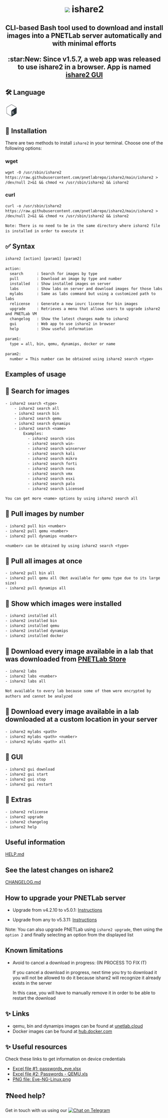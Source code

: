 <h1 align="center">
  <img src="https://media1.giphy.com/media/wvQIqJyNBOCjK/giphy.gif" width="100"/>
    ishare2
</h1>

<h2 align="center">
  CLI-based Bash tool used to download and install images into a PNETLab server automatically and with minimal efforts
  <br></br>
  :star:New: Since v1.5.7, a web app was released to use ishare2 in a browser. App is named <a href='https://github.com/pnetlabrepo/ishare2/tree/main/gui'>ishare2 GUI</a>
</h2>

## :hammer_and_wrench: Language
<div>
  <img src="https://raw.githubusercontent.com/devicons/devicon/master/icons/bash/bash-original.svg" title="Bash" alt="Bash" width="40" height="40"/>&nbsp;
</div>

## 🚀 Installation

There are two methods to install `ishare2` in your terminal. Choose one of the following options:

### wget

```linux
wget -O /usr/sbin/ishare2 https://raw.githubusercontent.com/pnetlabrepo/ishare2/main/ishare2 > /dev/null 2>&1 && chmod +x /usr/sbin/ishare2 && ishare2
```

### curl

```linux
curl -o /usr/sbin/ishare2 https://raw.githubusercontent.com/pnetlabrepo/ishare2/main/ishare2 > /dev/null 2>&1 && chmod +x /usr/sbin/ishare2 && ishare2
```

`Note: There is no need to be in the same directory where ishare2 file is installed in order to execute it`

## ✅ Syntax
    
    ishare2 [action] [param1] [param2]
    
    action:
      search      : Search for images by type
      pull        : Download an image by type and number
      installed   : Show installed images on server
      labs        : Show labs on server and download images for those labs
      mylabs      : Same as labs command but using a customized path to labs
      relicense   : Generate a new iourc license for bin images
      upgrade     : Retrieves a menu that allows users to upgrade ishare2 and PNETLab VM
      changelog   : Show the latest changes made to ishare2
      gui         : Web app to use ishare2 in browser
      help        : Show useful information
      
    param1:
      type = all, bin, qemu, dynamips, docker or name
      
    param2:
      number = This number can be obtained using ishare2 search <type>
   
## Examples of usage

## 💎 Search for images
    - ishare2 search <type>
        - ishare2 search all
        - ishare2 search bin
        - ishare2 search qemu
        - ishare2 search dynamips
        - ishare2 search <name>
            Examples:
              - ishare2 search vios
              - ishare2 search win-
              - ishare2 search winserver
              - ishare2 search kali
              - ishare2 search mikro
              - ishare2 search forti
              - ishare2 search nxos
              - ishare2 search vmx
              - ishare2 search esxi
              - ishare2 search palo
              - ishare2 search Licensed
              
`You can get more <name> options by using ishare2 search all`

## 💎 Pull images by number
    - ishare2 pull bin <number>
    - ishare2 pull qemu <number>
    - ishare2 pull dynamips <number>
`<number> can be obtained by using ishare2 search <type>`
    
## 💎 Pull all images at once
    - ishare2 pull bin all
    - ishare2 pull qemu all (Not available for qemu type due to its large size)
    - ishare2 pull dynamips all
    
## 💎 Show which images were installed
    - ishare2 installed all
    - ishare2 installed bin
    - ishare2 installed qemu
    - ishare2 installed dynamips
    - ishare2 installed docker
    
## 💎 Download every image available in a lab that was downloaded from [PNETLab Store](https://user.pnetlab.com/store/labs/view)
    - ishare2 labs
    - ishare2 labs <number>
    - ishare2 labs all
`Not available to every lab because some of them were encrypted by authors and cannot be analyzed`

## 💎 Download every image available in a lab downloaded at a custom location in your server
    - ishare2 mylabs <path>
    - ishare2 mylabs <path> <number>
    - ishare2 mylabs <path> all
    
## 💎 GUI 
    - ishare2 gui download
    - ishare2 gui start
    - ishare2 gui stop
    - ishare2 gui restart

## 💎 Extras
    - ishare2 relicense
    - ishare2 upgrade
    - ishare2 changelog
    - ishare2 help
    
## Useful information

[HELP.md](https://github.com/pnetlabrepo/ishare2/blob/main/HELP.md)

## See the latest changes on ishare2

[CHANGELOG.md](https://github.com/pnetlabrepo/ishare2/blob/main/CHANGELOG.md)

## How to upgrade your PNETLab server

- Upgrade from v4.2.10 to v5.0.1: [Instructions](https://github.com/pnetlabrepo/ishare2/tree/main/upgrades/from_4.2.10_to_5.0.1)
<!---
- Upgrade from v4.2.10 to v5.2.7: [Instructions](https://github.com/pnetlabrepo/ishare2/tree/main/upgrades/from_4.2.10_to_5.2.7)
- Upgrade from v5.0.1 to v5.2.7: [Instructions](https://github.com/pnetlabrepo/ishare2/tree/main/upgrades/from_5.0.1_to_5.2.7)
- Upgrade from any to v5.2.8: [Instructions](https://github.com/pnetlabrepo/ishare2/tree/main/upgrades/from_any_to_5.2.8)
- Upgrade from any to v5.2.9: [Instructions](https://github.com/pnetlabrepo/ishare2/tree/main/upgrades/from_any_to_5.2.9)
- Upgrade from any to v5.3.0: [Instructions](https://github.com/pnetlabrepo/ishare2/tree/main/upgrades/from_any_to_5.3.0)
- Upgrade from any to v5.3.2: [Instructions](https://github.com/pnetlabrepo/ishare2/tree/main/upgrades/from_any_to_5.3.2)
- Upgrade from any to v5.3.4: [Instructions](https://github.com/pnetlabrepo/ishare2/tree/main/upgrades/from_any_to_5.3.4)
- Upgrade from any to v5.3.5: [Instructions](https://github.com/pnetlabrepo/ishare2/tree/main/upgrades/from_any_to_5.3.5)
- Upgrade from any to v5.3.7: [Instructions](https://github.com/pnetlabrepo/ishare2/tree/main/upgrades/from_any_to_5.3.7)
- Upgrade from any to v5.3.8: [Instructions](https://github.com/pnetlabrepo/ishare2/tree/main/upgrades/from_any_to_5.3.8)
- Upgrade from any to v5.3.10: [Instructions](https://github.com/pnetlabrepo/ishare2/tree/main/upgrades/from_any_to_5.3.10) 
-->
- Upgrade from any to v5.3.11: [Instructions](https://github.com/pnetlabrepo/ishare2/tree/main/upgrades/from_any_to_5.3.11)

Note: You can also upgrade PNETLab using `ishare2 upgrade`, then using the `option 2` and finally selecting an option from the displayed list
                                                
## Known limitations

* Avoid to cancel a download in progress: (IN PROCESS TO FIX IT)

    If you cancel a download in progress, next time you try to download it you will not be allowed to do it because ishare2 will recognize it already exists in the server
    
    In this case, you will have to manually remove it in order to be able to restart the download

## ✨ Links

* qemu, bin and dynamips images can be found at [unetlab.cloud](https://unetlab.cloud/)
* Docker images can be found at [hub.docker.com](https://hub.docker.com/)

## ✨ Useful resources

Check these links to get information on device credentials

* [Excel file #1: passwords_eve.xlsx](https://unetlab.cloud/UNETLAB%20I/addons/passwords/passwords_eve.xlsx)
* [Excel file #2: Passwords - QEMU.xls](https://unetlab.cloud/UNETLAB%20II/Passwords%20-%20QEMU.xls)
* [PNG file: Eve-NG-Linux.png](https://unetlab.cloud/UNETLAB%20II/qemu/Linux/Eve-NG-Linux/Eve-NG-Linux.png)

## ❓Need help?

[ico-telegram]: https://img.shields.io/badge/@PNETLab_Platform_Group-2CA5E0.svg?style=flat-square&logo=telegram&label=Telegram

[link-telegram]: https://t.me/PNETLab

Get in touch with us using our [![Chat on Telegram][ico-telegram]][link-telegram]
